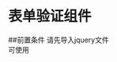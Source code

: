 # 表单验证组件
##前置条件
请先导入jquery文件<br>
可使用<script src="http://libs.baidu.com/jquery/1.10.2/jquery.min.js">
##使用介绍
###初始化

var validatior = new Validatior({
	"formId": "form1",						//form表单id
	defaultTab:true, 						//是否使用默认的消息显示方式
	callBackFun:function(dom,flag,type,msg){// 回调函数 返回dom 验证是否通过 未通过的验证类型 错误提示语句
		console.log(arguments);
	}
});


回调函数的参数列表为 dom（当前控件） 验证是否通过 未通过的验证类型 错误提示语句